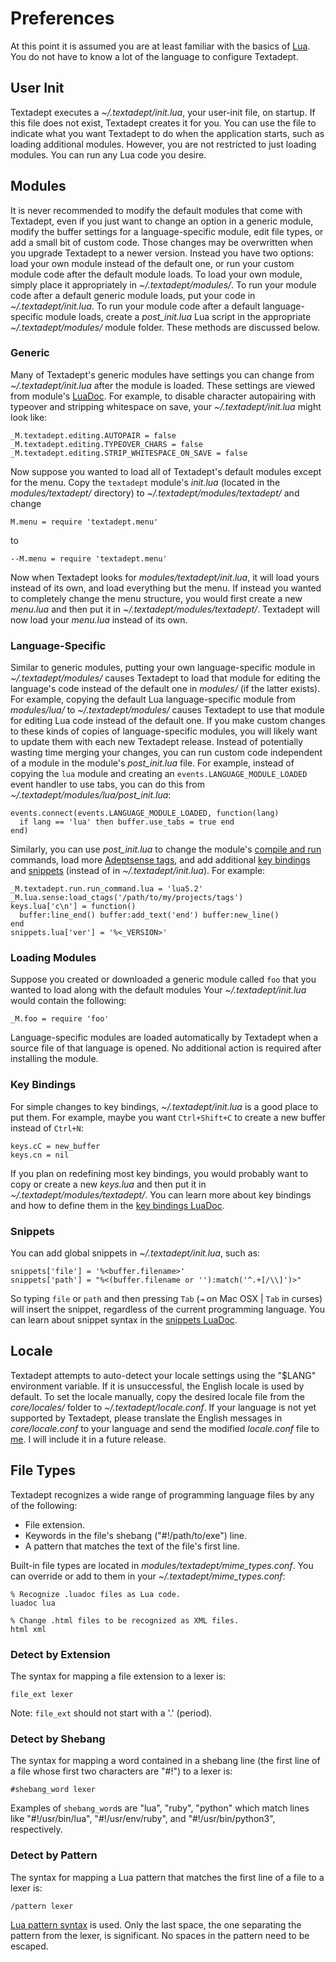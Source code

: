 # Preferences

At this point it is assumed you are at least familiar with the basics of
[Lua][]. You do not have to know a lot of the language to configure Textadept.

[Lua]: http://www.lua.org

## User Init

Textadept executes a *~/.textadept/init.lua*, your user-init file, on startup.
If this file does not exist, Textadept creates it for you. You can use the file
to indicate what you want Textadept to do when the application starts, such as
loading additional modules. However, you are not restricted to just loading
modules. You can run any Lua code you desire.

## Modules

It is never recommended to modify the default modules that come with Textadept,
even if you just want to change an option in a generic module, modify the buffer
settings for a language-specific module, edit file types, or add a small bit of
custom code. Those changes may be overwritten when you upgrade Textadept to a
newer version. Instead you have two options: load your own module instead of the
default one, or run your custom module code after the default module loads. To
load your own module, simply place it appropriately in *~/.textadept/modules/*.
To run your module code after a default generic module loads, put your code in
*~/.textadept/init.lua*. To run your module code after a default
language-specific module loads, create a *post_init.lua* Lua script in the
appropriate *~/.textadept/modules/* module folder. These methods are discussed
below.

### Generic

Many of Textadept's generic modules have settings you can change from
*~/.textadept/init.lua* after the module is loaded. These settings are viewed
from module's [LuaDoc][]. For example, to disable character autopairing with
typeover and stripping whitespace on save, your *~/.textadept/init.lua* might
look like:

    _M.textadept.editing.AUTOPAIR = false
    _M.textadept.editing.TYPEOVER_CHARS = false
    _M.textadept.editing.STRIP_WHITESPACE_ON_SAVE = false

Now suppose you wanted to load all of Textadept's default modules except for the
menu. Copy the `textadept` module's *init.lua* (located in the
*modules/textadept/* directory) to *~/.textadept/modules/textadept/* and change

    M.menu = require 'textadept.menu'

to

    --M.menu = require 'textadept.menu'

Now when Textadept looks for *modules/textadept/init.lua*, it will load yours
instead of its own, and load everything but the menu. If instead you wanted to
completely change the menu structure, you would first create a new *menu.lua*
and then put it in *~/.textadept/modules/textadept/*. Textadept will now load
your *menu.lua* instead of its own.

[LuaDoc]: api/index.html

### Language-Specific

Similar to generic modules, putting your own language-specific module in
*~/.textadept/modules/* causes Textadept to load that module for editing the
language's code instead of the default one in *modules/* (if the latter exists).
For example, copying the default Lua language-specific module from
*modules/lua/* to *~/.textadept/modules/* causes Textadept to use that module
for editing Lua code instead of the default one. If you make custom changes to
these kinds of copies of language-specific modules, you will likely want to
update them with each new Textadept release. Instead of potentially wasting time
merging your changes, you can run custom code independent of a module in the
module's *post_init.lua* file. For example, instead of copying the `lua` module
and creating an `events.LANGUAGE_MODULE_LOADED` event handler to use tabs, you
can do this from *~/.textadept/modules/lua/post_init.lua*:

    events.connect(events.LANGUAGE_MODULE_LOADED, function(lang)
      if lang == 'lua' then buffer.use_tabs = true end
    end)

Similarly, you can use *post_init.lua* to change the module's
[compile and run][] commands, load more [Adeptsense tags][], and add additional
[key bindings](#Key.Bindings) and [snippets](#Snippets) (instead of in
*~/.textadept/init.lua*). For example:

    _M.textadept.run.run_command.lua = 'lua5.2'
    _M.lua.sense:load_ctags('/path/to/my/projects/tags')
    keys.lua['c\n'] = function()
      buffer:line_end() buffer:add_text('end') buffer:new_line()
    end
    snippets.lua['ver'] = '%<_VERSION>'

[compile and run]: 07_Modules.html#Compile.and.Run
[Adeptsense tags]: api/_M.textadept.adeptsense.html#load_ctags

### Loading Modules

Suppose you created or downloaded a generic module called `foo` that you wanted
to load along with the default modules Your *~/.textadept/init.lua* would
contain the following:

    _M.foo = require 'foo'

Language-specific modules are loaded automatically by Textadept when a source
file of that language is opened. No additional action is required after
installing the module.

### Key Bindings

For simple changes to key bindings, *~/.textadept/init.lua* is a good place to
put them. For example, maybe you want `Ctrl+Shift+C` to create a new buffer
instead of `Ctrl+N`:

    keys.cC = new_buffer
    keys.cn = nil

If you plan on redefining most key bindings, you would probably want to copy or
create a new *keys.lua* and then put it in *~/.textadept/modules/textadept/*.
You can learn more about key bindings and how to define them in the
[key bindings LuaDoc][].

[key bindings LuaDoc]: api/keys.html

### Snippets

You can add global snippets in *~/.textadept/init.lua*, such as:

    snippets['file'] = '%<buffer.filename>'
    snippets['path'] = "%<(buffer.filename or ''):match('^.+[/\\]')>"

So typing `file` or `path` and then pressing `Tab` (`⇥` on Mac OSX | `Tab` in
curses) will insert the snippet, regardless of the current programming language.
You can learn about snippet syntax in the [snippets LuaDoc][].

[snippets LuaDoc]: api/_M.textadept.snippets.html

## Locale

Textadept attempts to auto-detect your locale settings using the "$LANG"
environment variable. If it is unsuccessful, the English locale is used by
default. To set the locale manually, copy the desired locale file from the
*core/locales/* folder to *~/.textadept/locale.conf*. If your language is not
yet supported by Textadept, please translate the English messages in
*core/locale.conf* to your language and send the modified *locale.conf* file to
[me][]. I will include it in a future release.

[me]: README.html#Contact

## File Types

Textadept recognizes a wide range of programming language files by any of the
following:

* File extension.
* Keywords in the file's shebang ("#!/path/to/exe") line.
* A pattern that matches the text of the file's first line.

Built-in file types are located in *modules/textadept/mime_types.conf*. You
can override or add to them in your *~/.textadept/mime_types.conf*:

    % Recognize .luadoc files as Lua code.
    luadoc lua

    % Change .html files to be recognized as XML files.
    html xml

### Detect by Extension

The syntax for mapping a file extension to a lexer is:

    file_ext lexer

Note: `file_ext` should not start with a '.' (period).

### Detect by Shebang

The syntax for mapping a word contained in a shebang line (the first line of a
file whose first two characters are "#!") to a lexer is:

    #shebang_word lexer

Examples of `shebang_word`s are "lua", "ruby", "python" which match lines like
"#!/usr/bin/lua", "#!/usr/env/ruby", and "#!/usr/bin/python3", respectively.

### Detect by Pattern

The syntax for mapping a Lua pattern that matches the first line of a file to a
lexer is:

    /pattern lexer

[Lua pattern syntax][] is used. Only the last space, the one separating the
pattern from the lexer, is significant. No spaces in the pattern need to be
escaped.

[Lua pattern syntax]: 14_Appendix.html#Lua.Patterns
